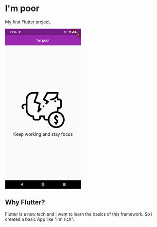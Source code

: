 # I'm poor

My first Flutter project.

![Screenshot of the App](./assets/screenshot.png)

## Why Flutter?

Flutter is a new tech and i want to learn the basics of this framework. So i created a basic App like "I'm rich".
